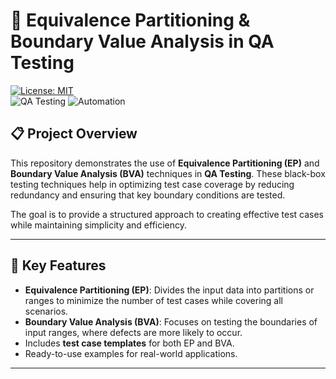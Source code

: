 # 🧪 Equivalence Partitioning & Boundary Value Analysis in QA Testing

[![License: MIT](https://img.shields.io/badge/License-MIT-blue.svg)](https://opensource.org/licenses/MIT)  
![QA Testing](https://img.shields.io/badge/QA-Testing-green) ![Automation](https://img.shields.io/badge/Automation-Testing-orange)

## 📋 Project Overview

This repository demonstrates the use of **Equivalence Partitioning (EP)** and **Boundary Value Analysis (BVA)** techniques in **QA Testing**. These black-box testing techniques help in optimizing test case coverage by reducing redundancy and ensuring that key boundary conditions are tested.

The goal is to provide a structured approach to creating effective test cases while maintaining simplicity and efficiency.

---

## 🎯 Key Features
- **Equivalence Partitioning (EP)**: Divides the input data into partitions or ranges to minimize the number of test cases while covering all scenarios.
- **Boundary Value Analysis (BVA)**: Focuses on testing the boundaries of input ranges, where defects are more likely to occur.
- Includes **test case templates** for both EP and BVA.
- Ready-to-use examples for real-world applications.

---


